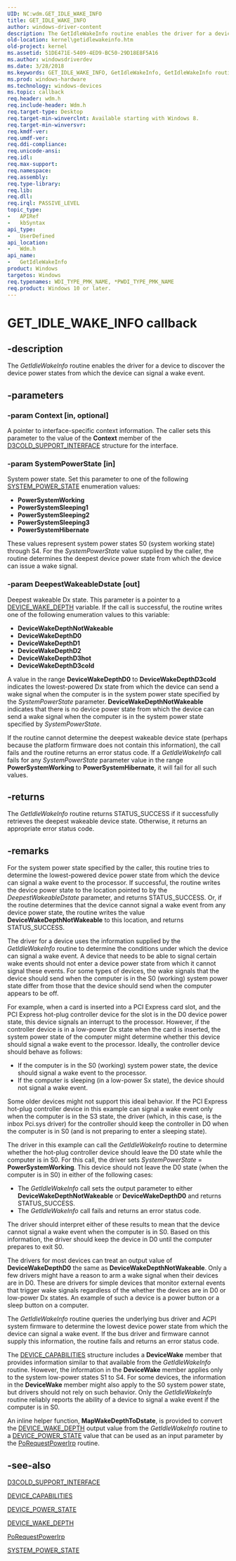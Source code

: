 ```yaml
---
UID: NC:wdm.GET_IDLE_WAKE_INFO
title: GET_IDLE_WAKE_INFO
author: windows-driver-content
description: The GetIdleWakeInfo routine enables the driver for a device to discover the device power states from which the device can signal a wake event.
old-location: kernel\getidlewakeinfo.htm
old-project: kernel
ms.assetid: 51DE471E-5409-4ED9-BC50-29D18E8F5A16
ms.author: windowsdriverdev
ms.date: 3/28/2018
ms.keywords: GET_IDLE_WAKE_INFO, GetIdleWakeInfo, GetIdleWakeInfo routine [Kernel-Mode Driver Architecture], kernel.getidlewakeinfo, wdm/GetIdleWakeInfo
ms.prod: windows-hardware
ms.technology: windows-devices
ms.topic: callback
req.header: wdm.h
req.include-header: Wdm.h
req.target-type: Desktop
req.target-min-winverclnt: Available starting with Windows 8.
req.target-min-winversvr: 
req.kmdf-ver: 
req.umdf-ver: 
req.ddi-compliance: 
req.unicode-ansi: 
req.idl: 
req.max-support: 
req.namespace: 
req.assembly: 
req.type-library: 
req.lib: 
req.dll: 
req.irql: PASSIVE_LEVEL
topic_type:
-	APIRef
-	kbSyntax
api_type:
-	UserDefined
api_location:
-	Wdm.h
api_name:
-	GetIdleWakeInfo
product: Windows
targetos: Windows
req.typenames: WDI_TYPE_PMK_NAME, *PWDI_TYPE_PMK_NAME
req.product: Windows 10 or later.
---
```


# GET_IDLE_WAKE_INFO callback


## -description


The <i>GetIdleWakeInfo</i> routine enables the driver for a device to discover the device power states from which the device can signal a wake event.


## -parameters




### -param Context [in, optional]

A pointer to interface-specific context information. The caller sets this parameter to the value of the <b>Context</b> member of the <a href="https://msdn.microsoft.com/library/windows/hardware/hh967706">D3COLD_SUPPORT_INTERFACE</a> structure for the interface.


### -param SystemPowerState [in]

System power state. Set this parameter to one of the following <a href="https://msdn.microsoft.com/library/windows/hardware/ff564565">SYSTEM_POWER_STATE</a> enumeration values:

<ul>
<li><b>PowerSystemWorking</b></li>
<li><b>PowerSystemSleeping1</b></li>
<li><b>PowerSystemSleeping2</b></li>
<li><b>PowerSystemSleeping3</b></li>
<li><b>PowerSystemHibernate</b></li>
</ul>
These values represent system power states S0 (system working state) through S4. For the <i>SystemPowerState</i> value supplied by the caller, the routine determines the deepest device power state from which the device can issue a wake signal.


### -param DeepestWakeableDstate [out]

Deepest wakeable Dx state. This parameter is a pointer to a <a href="https://msdn.microsoft.com/library/windows/hardware/hh967708">DEVICE_WAKE_DEPTH</a> variable. If the call is successful, the routine writes one of the following enumeration values to this variable:

<ul>
<li><b>DeviceWakeDepthNotWakeable</b></li>
<li><b>DeviceWakeDepthD0</b></li>
<li><b>DeviceWakeDepthD1</b></li>
<li><b>DeviceWakeDepthD2</b></li>
<li><b>DeviceWakeDepthD3hot</b></li>
<li><b>DeviceWakeDepthD3cold</b></li>
</ul>
A value in the range <b>DeviceWakeDepthD0</b> to <b>DeviceWakeDepthD3cold</b> indicates the lowest-powered Dx state from which the device can send a wake signal when the computer is in the system power state specified by the <i>SystemPowerState</i> parameter. <b>DeviceWakeDepthNotWakeable</b> indicates that there is no device power state from which the device can send a wake signal when the computer is in the system power state specified by <i>SystemPowerState</i>.

If the routine cannot determine the deepest wakeable device state (perhaps because the platform firmware does not contain this information), the call fails and the routine returns an error status code. If a <i>GetIdleWakeInfo</i> call fails for any <i>SystemPowerState</i> parameter value in the range <b>PowerSystemWorking</b> to <b>PowerSystemHibernate</b>, it will fail for all such values.


## -returns



The <i>GetIdleWakeInfo</i> routine returns STATUS_SUCCESS if it successfully retrieves the deepest wakeable device state. Otherwise, it returns an appropriate error status code.




## -remarks



For the system power state specified by the caller, this routine tries to determine the lowest-powered device power state from which the device can signal a wake event to the processor. If successful, the routine writes the device power state to the location pointed to by the <i>DeepestWakeableDstate</i> parameter, and returns STATUS_SUCCESS. Or, if the routine determines that the device cannot signal a wake event from any device power state, the routine writes the value <b>DeviceWakeDepthNotWakeable</b> to this location, and returns STATUS_SUCCESS.

The driver for a device uses the information supplied by the <i>GetIdleWakeInfo</i> routine to determine the conditions under which the device can signal a wake event. A device that needs to be able to signal certain wake events should not enter a device power state from which it cannot signal these events. For some types of devices, the wake signals that the device should send when the computer is in the S0 (working) system power state differ from those that the device should send when the computer appears to be off.

For example, when a card is inserted into a PCI Express card slot, and the PCI Express hot-plug controller device for the slot is in the D0 device power state, this device signals an interrupt to the processor. However, if the controller device is in a low-power Dx state when the card is inserted, the system power state of the computer might determine whether this device should signal a wake event to the processor. Ideally, the controller device should behave as follows:

<ul>
<li>If the computer is in the S0 (working) system power state, the device should signal a wake event to the processor.</li>
<li>If the computer is sleeping (in a low-power Sx state), the device should not signal a wake event.</li>
</ul>
Some older devices might not support this ideal behavior. If the PCI Express hot-plug controller device in this example can signal a wake event only when the computer is in the S3 state, the driver (which, in this case, is the inbox Pci.sys driver) for the controller should keep the controller in D0 when the computer is in S0 (and is not preparing to enter a sleeping state).

The driver in this example can call the <i>GetIdleWakeInfo</i> routine to determine whether the hot-plug controller device should leave the D0 state while the computer is in S0. For this call, the driver sets <i>SystemPowerState</i> = <b>PowerSystemWorking</b>. This device should not leave the D0 state (when the computer is in S0) in either of the following cases:

<ul>
<li>The <i>GetIdleWakeInfo</i> call sets the output parameter to either <b>DeviceWakeDepthNotWakeable</b> or <b>DeviceWakeDepthD0</b> and returns STATUS_SUCCESS.</li>
<li>The <i>GetIdleWakeInfo</i> call fails and returns an error status code.</li>
</ul>
The driver should interpret either of these results to mean that the device cannot signal a wake event when the computer is in S0. Based on this information, the driver should keep the device in D0 until the computer prepares to exit S0.

The drivers for most devices can treat an output value of <b>DeviceWakeDepthD0</b> the same as <b>DeviceWakeDepthNotWakeable</b>. Only a few drivers might have a reason to arm a wake signal when their devices are in D0. These are drivers for simple devices that monitor external events that trigger wake signals regardless of the whether the devices are in D0 or low-power Dx states. An example of such a device is a power button or a sleep button on a computer.

The <i>GetIdleWakeInfo</i> routine queries the underlying bus driver and ACPI system firmware to determine the lowest device power state from which the device can signal a wake event. If the bus driver and firmware cannot supply this information, the routine fails and returns an error status code.


The <a href="https://msdn.microsoft.com/library/windows/hardware/ff543095">DEVICE_CAPABILITIES</a> structure includes a <b>DeviceWake</b> member that provides information similar to that available from the <i>GetIdleWakeInfo</i> routine. However, the information in the <b>DeviceWake</b> member applies only to the system low-power states S1 to S4. For some devices, the information in the <b>DeviceWake</b> member might also apply to the S0 system power state, but drivers should not rely on such behavior. Only the <i>GetIdleWakeInfo</i> routine reliably reports the ability of a device to signal a wake event if the computer is in S0.

An inline helper function, <b>MapWakeDepthToDstate</b>, is provided to convert the <a href="https://msdn.microsoft.com/library/windows/hardware/hh967708">DEVICE_WAKE_DEPTH</a> output value from the <i>GetIdleWakeInfo</i> routine to a <a href="https://msdn.microsoft.com/library/windows/hardware/ff554628">DEVICE_POWER_STATE</a> value that can be used as an input parameter by the <a href="https://msdn.microsoft.com/library/windows/hardware/ff559734">PoRequestPowerIrp</a> routine.




## -see-also




<a href="https://msdn.microsoft.com/library/windows/hardware/hh967706">D3COLD_SUPPORT_INTERFACE</a>



<a href="https://msdn.microsoft.com/library/windows/hardware/ff543095">DEVICE_CAPABILITIES</a>



<a href="https://msdn.microsoft.com/library/windows/hardware/ff554628">DEVICE_POWER_STATE</a>



<a href="https://msdn.microsoft.com/library/windows/hardware/hh967708">DEVICE_WAKE_DEPTH</a>



<a href="https://msdn.microsoft.com/library/windows/hardware/ff559734">PoRequestPowerIrp</a>



<a href="https://msdn.microsoft.com/library/windows/hardware/ff564565">SYSTEM_POWER_STATE</a>
 

 

